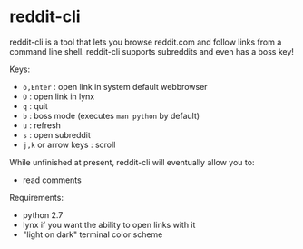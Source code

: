 reddit-cli
==========

reddit-cli is a tool that lets you browse reddit.com and follow links from a command line shell. reddit-cli supports subreddits and even has a boss key!

Keys:

 * `o,Enter` : open link in system default webbrowser
 * `O` : open link in lynx
 * `q` : quit
 * `b` : boss mode (executes `man python` by default)
 * `u` : refresh
 * `s` : open subreddit
 * `j,k` or arrow keys : scroll


While unfinished at present, reddit-cli will eventually allow you to:

 * read comments

Requirements:

 * python 2.7
 * lynx if you want the ability to open links with it
 * "light on dark" terminal color scheme